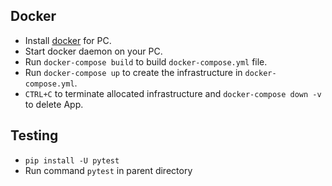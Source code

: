## Docker
* Install [docker](https://www.docker.com/) for PC.
* Start docker daemon on your PC.
* Run `docker-compose build` to build `docker-compose.yml` file.
* Run `docker-compose up` to create the infrastructure in `docker-compose.yml`.
* `CTRL+C` to terminate allocated infrastructure and `docker-compose down -v` to delete App. 
  
## Testing
* `pip install -U pytest`
* Run command `pytest` in parent directory